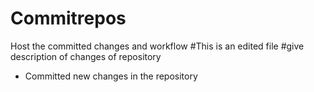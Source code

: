 # Commitrepos
Host the committed changes and workflow
#This is an edited file
#give description of changes of repository
- Committed new changes in the repository
